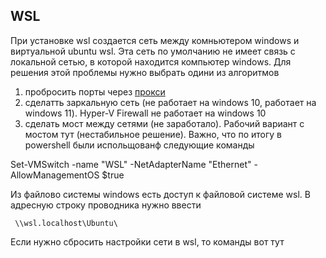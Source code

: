 WSL
---

При установке wsl создается сеть между комньютером windows и виртуальной ubuntu wsl. Эта сеть по умолчанию не имеет связь с локальной сетью, в которой находится компьютер windows. Для решения этой проблемы нужно выбрать одини из алгоритмов

1) пробросить порты через [прокси](https://superuser.com/questions/1717753/how-to-connect-to-windows-subsystem-for-linux-from-another-machine-within-networ)
2) сделатть заркальную сеть (не работает на windows 10, работает на windows 11).  Hyper-V Firewall не работает на windows 10
3) сделать мост между сетями (не заработало). Рабочий вариант с мостом тут (нестабильное решение). Важно, что по итогу в powershell были испольщованф следующие команды

Set-VMSwitch -name "WSL" -NetAdapterName "Ethernet" -AllowManagementOS $true

Из файлово системы windows есть доступ к файловой системе wsl. В адресную строку проводника нужно ввести

~~~
 \\wsl.localhost\Ubuntu\
~~~

Если нужно сбросить настройки сети в wsl, то команды вот тут
